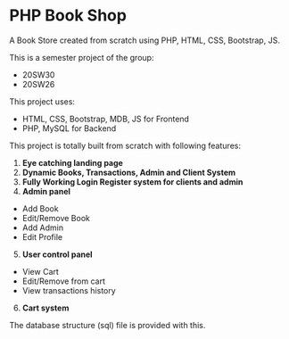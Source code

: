 # PHP Book Shop

A Book Store created from scratch using PHP, HTML, CSS, Bootstrap, JS.

This is a semester project of the group:
- 20SW30
- 20SW26


This project uses:
- HTML, CSS, Bootstrap, MDB, JS for Frontend
- PHP, MySQL for Backend

This project is totally built from scratch with following features:

1. **Eye catching landing page**
2. **Dynamic Books, Transactions, Admin and Client System**
3. **Fully Working Login Register system for clients and admin**
4. **Admin panel**
- Add Book
- Edit/Remove Book
- Add Admin
- Edit Profile
5. **User control panel**
- View Cart
- Edit/Remove from cart
- View transactions history
6. **Cart system**

The database structure (sql) file is provided with this.
